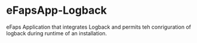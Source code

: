 # eFapsApp-Logback
eFaps Application that integrates Logback and permits teh conriguration of logback during runtime of an installation.
